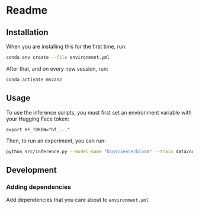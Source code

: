 # Readme

## Installation

When you are installing this for the first time, run:

```bash
conda env create --file environment.yml
```

After that, and on every new session, run:

```bash
conda activate mscan2
```

## Usage

To use the inference scripts, you must first set an environment variable with your Hugging Face token:

```
export HF_TOKEN="hf_..."
```

Then, to run an experiment, you can run:

```bash
python src/inference.py --model-name "bigscience/bloom" --train data/output/en/simple/train.txt --test data/output/en/simple/test.txt --output data/output/results/playground/results.json --context-size 2 --num-queries 1
```

## Development
### Adding dependencies

Add dependencies that you care about to `environment.yml`